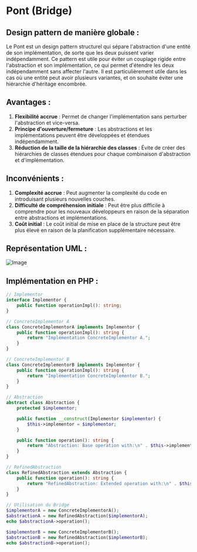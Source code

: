 # Pont (Bridge)

## Design pattern de manière globale :
Le Pont est un design pattern structurel qui sépare l'abstraction d'une entité de son implémentation, de sorte que les deux puissent varier indépendamment. Ce pattern est utile pour éviter un couplage rigide entre l'abstraction et son implémentation, ce qui permet d'étendre les deux indépendamment sans affecter l'autre. Il est particulièrement utile dans les cas où une entité peut avoir plusieurs variantes, et on souhaite éviter une hiérarchie d'héritage encombrée.

## Avantages :
1. **Flexibilité accrue** : Permet de changer l'implémentation sans perturber l'abstraction et vice-versa.
2. **Principe d'ouverture/fermeture** : Les abstractions et les implémentations peuvent être développées et étendues indépendamment.
3. **Réduction de la taille de la hiérarchie des classes** : Évite de créer des hiérarchies de classes étendues pour chaque combinaison d'abstraction et d'implémentation.

## Inconvénients :
1. **Complexité accrue** : Peut augmenter la complexité du code en introduisant plusieurs nouvelles couches.
2. **Difficulté de compréhension initiale** : Peut être plus difficile à comprendre pour les nouveaux développeurs en raison de la séparation entre abstractions et implémentations.
3. **Coût initial** : Le coût initial de mise en place de la structure peut être plus élevé en raison de la planification supplémentaire nécessaire.

## Représentation UML :
![Image](https://media.discordapp.net/attachments/884824217110061117/1195356317636907139/image.png)

## Implémentation en PHP :
```php
// Implementor
interface Implementor {
    public function operationImpl(): string;
}

// ConcreteImplementor A
class ConcreteImplementorA implements Implementor {
    public function operationImpl(): string {
        return "Implémentation ConcreteImplementor A.";
    }
}

// ConcreteImplementor B
class ConcreteImplementorB implements Implementor {
    public function operationImpl(): string {
        return "Implémentation ConcreteImplementor B.";
    }
}

// Abstraction
abstract class Abstraction {
    protected $implementor;

    public function __construct(Implementor $implementor) {
        $this->implementor = $implementor;
    }

    public function operation(): string {
        return "Abstraction: Base operation with:\n" . $this->implementor->operationImpl();
    }
}

// RefinedAbstraction
class RefinedAbstraction extends Abstraction {
    public function operation(): string {
        return "RefinedAbstraction: Extended operation with:\n" . $this->implementor->operationImpl();
    }
}

// Utilisation du Bridge
$implementorA = new ConcreteImplementorA();
$abstractionA = new RefinedAbstraction($implementorA);
echo $abstractionA->operation();

$implementorB = new ConcreteImplementorB();
$abstractionB = new RefinedAbstraction($implementorB);
echo $abstractionB->operation();
```
